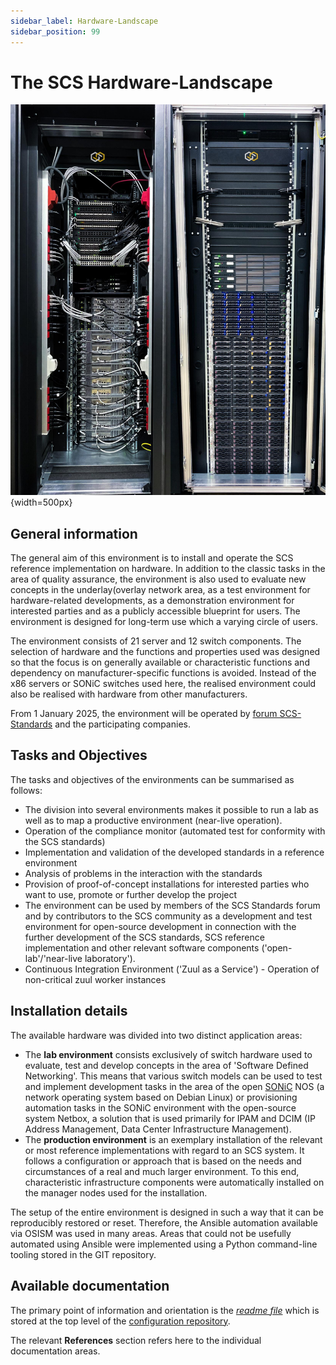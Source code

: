 ```yaml
---
sidebar_label: Hardware-Landscape
sidebar_position: 99
---
```


# The SCS Hardware-Landscape

![An image of the SCS hardware landscape rack](images/combined_rack_visual.jpg "The SCS hardware landscape rack"){width=500px}

## General information

The general aim of this environment is to install and operate the SCS reference implementation on hardware.
In addition to the classic tasks in the area of quality assurance, the environment is also used to evaluate
new concepts in the underlay(overlay network area, as a test environment for hardware-related developments,
as a demonstration environment for interested parties and as a publicly accessible blueprint for users.
The environment is designed for long-term use which a varying circle of users.

The environment consists of 21 server and 12 switch components. The selection of hardware and the
functions and properties used was designed so that the focus is on generally available or characteristic
functions and dependency on manufacturer-specific functions is avoided. Instead of the x86 servers or SONiC
switches used here, the realised environment could also be realised with hardware from other manufacturers.

From 1 January 2025, the environment will be operated by [forum SCS-Standards](https://scs.community/2024/10/23/osba-forum-scs-standards/)
and the participating companies.

## Tasks and Objectives

The tasks and objectives of the environments can be summarised as follows:

* The division into several environments makes it possible to run a lab as well as to map a productive environment (near-live operation).
* Operation of the compliance monitor (automated test for conformity with the SCS standards)
* Implementation and validation of the developed standards in a reference environment
* Analysis of problems in the interaction with the standards
* Provision of proof-of-concept installations for interested parties who want to use, promote or further develop the project
* The environment can be used by members of the SCS Standards forum and by contributors to the SCS community
  as a development and test environment for open-source development in connection with the further development
  of the SCS standards, SCS reference implementation and other relevant software components ('open-lab'/'near-live laboratory').
* Continuous Integration Environment ('Zuul as a Service') - Operation of non-critical zuul worker instances

## Installation details

The available hardware was divided into two distinct application areas:

* The **lab environment** consists exclusively of switch hardware used to evaluate, test and develop
  concepts in the area of 'Software Defined Networking'. This means that various switch models can be
  used to test and implement development tasks in the area of the open [SONiC](https://sonicfoundation.dev/) NOS
  (a network operating system based on Debian Linux) or provisioning automation tasks in the SONiC environment with the
  open-source system Netbox, a solution that is used primarily for IPAM and DCIM (IP Address Management, Data Center Infrastructure Management).
* The **production environment** is an exemplary installation of the relevant or most reference implementations with regard to an
  SCS system. It follows a configuration or approach that is based on the needs and circumstances of a real and much larger environment.
  To this end, characteristic infrastructure components were automatically installed on the manager nodes used for the installation.

The setup of the entire environment is designed in such a way that it can be reproducibly restored or reset.
Therefore, the Ansible automation available via OSISM was used in many areas.
Areas that could not be usefully automated using Ansible were implemented using a Python command-line tooling stored in the GIT repository.

## Available documentation

The primary point of information and orientation is the [*readme file*](https://github.com/SovereignCloudStack/hardware-landscape?tab=readme-ov-file#references)
which is stored at the top level of the [configuration repository](https://github.com/SovereignCloudStack/hardware-landscape).

The relevant **References** section refers here to the individual documentation areas.

